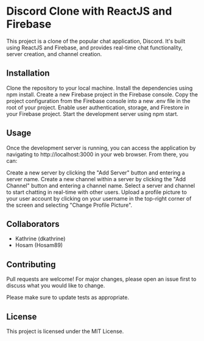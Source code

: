 # Discord Clone with ReactJS and Firebase

This project is a clone of the popular chat application, Discord. It's built using ReactJS and Firebase, and provides real-time chat functionality, server creation, and channel creation.

## Installation

Clone the repository to your local machine.
Install the dependencies using npm install.
Create a new Firebase project in the Firebase console.
Copy the project configuration from the Firebase console into a new .env file in the root of your project.
Enable user authentication, storage, and Firestore in your Firebase project.
Start the development server using npm start.

## Usage

Once the development server is running, you can access the application by navigating to http://localhost:3000 in your web browser. From there, you can:

Create a new server by clicking the "Add Server" button and entering a server name.
Create a new channel within a server by clicking the "Add Channel" button and entering a channel name.
Select a server and channel to start chatting in real-time with other users.
Upload a profile picture to your user account by clicking on your username in the top-right corner of the screen and selecting "Change Profile Picture".

## Collaborators

- Kathrine (dkathrine)
- Hosam (Hosam89)

## Contributing

Pull requests are welcome! For major changes, please open an issue first to discuss what you would like to change.

Please make sure to update tests as appropriate.

## License

This project is licensed under the MIT License.
